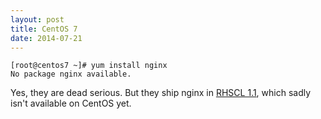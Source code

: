 ```yaml
---
layout: post
title: CentOS 7
date: 2014-07-21
---
```

```
[root@centos7 ~]# yum install nginx
No package nginx available.
```

Yes, they are dead serious. But they ship nginx in [RHSCL 1.1](https://developerblog.redhat.com/2014/06/04/red-hat-software-collections-rhscl-1-1-now-ga/), which sadly isn't available on CentOS yet.
